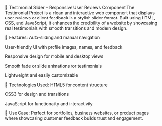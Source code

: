 💬 Testimonial Slider – Responsive User Reviews Component
The Testimonial Project is a clean and interactive web component that displays user reviews or client feedback in a stylish slider format. Built using HTML, CSS, and JavaScript, it enhances the credibility of a website by showcasing real testimonials with smooth transitions and modern design.

🌟 Features:
Auto-sliding and manual navigation

User-friendly UI with profile images, names, and feedback

Responsive design for mobile and desktop views

Smooth fade or slide animations for testimonials

Lightweight and easily customizable

🚀 Technologies Used:
HTML5 for content structure

CSS3 for design and transitions

JavaScript for functionality and interactivity

📌 Use Case:
Perfect for portfolios, business websites, or product pages where showcasing customer feedback builds trust and engagement.
